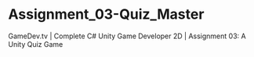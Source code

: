 # Assignment_03-Quiz_Master
GameDev.tv | Complete C# Unity Game Developer 2D | Assignment 03: A Unity Quiz Game
